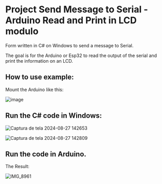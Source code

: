 # Project Send Message to Serial - Arduino Read and Print in LCD modulo

Form written in C# on Windows to send a message to Serial.

The goal is for the Arduino or Esp32 to read the output of the serial and print the information on an LCD.

## How to use example:
Mount the Arduino like this:


![image](https://github.com/user-attachments/assets/3409450a-bca8-45d5-aaaa-39602f2b07a0)

## Run the C# code in Windows:


![Captura de tela 2024-08-27 142653](https://github.com/user-attachments/assets/e0ac59ff-f198-4acf-8f68-79531ad39c6b)


![Captura de tela 2024-08-27 142809](https://github.com/user-attachments/assets/5fb74872-1e44-4516-9730-2e432797b985)

## Run the code in Arduino.

 The Result:

 
 ![IMG_8961](https://github.com/user-attachments/assets/6b0cf977-0cbe-406f-8054-61b9df0f2478)

